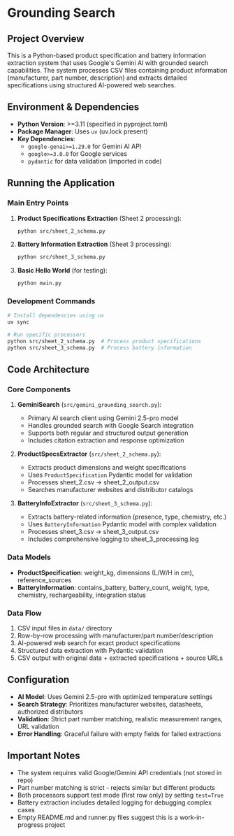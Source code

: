 # Grounding Search
## Project Overview

This is a Python-based product specification and battery information extraction system that uses Google's Gemini AI with grounded search capabilities. The system processes CSV files containing product information (manufacturer, part number, description) and extracts detailed specifications using structured AI-powered web searches.

## Environment & Dependencies

- **Python Version**: >=3.11 (specified in pyproject.toml)
- **Package Manager**: Uses `uv` (uv.lock present)
- **Key Dependencies**: 
  - `google-genai>=1.29.0` for Gemini AI API
  - `google>=3.0.0` for Google services
  - `pydantic` for data validation (imported in code)

## Running the Application

### Main Entry Points

1. **Product Specifications Extraction** (Sheet 2 processing):
   ```bash
   python src/sheet_2_schema.py
   ```

2. **Battery Information Extraction** (Sheet 3 processing):
   ```bash
   python src/sheet_3_schema.py
   ```

3. **Basic Hello World** (for testing):
   ```bash
   python main.py
   ```

### Development Commands

```bash
# Install dependencies using uv
uv sync

# Run specific processors
python src/sheet_2_schema.py  # Process product specifications
python src/sheet_3_schema.py  # Process battery information
```

## Code Architecture

### Core Components

1. **GeminiSearch** (`src/gemini_grounding_search.py`):
   - Primary AI search client using Gemini 2.5-pro model
   - Handles grounded search with Google Search integration
   - Supports both regular and structured output generation
   - Includes citation extraction and response optimization

2. **ProductSpecsExtractor** (`src/sheet_2_schema.py`):
   - Extracts product dimensions and weight specifications
   - Uses `ProductSpecification` Pydantic model for validation
   - Processes sheet_2.csv → sheet_2_output.csv
   - Searches manufacturer websites and distributor catalogs

3. **BatteryInfoExtractor** (`src/sheet_3_schema.py`):
   - Extracts battery-related information (presence, type, chemistry, etc.)
   - Uses `BatteryInformation` Pydantic model with complex validation
   - Processes sheet_3.csv → sheet_3_output.csv
   - Includes comprehensive logging to sheet_3_processing.log

### Data Models

- **ProductSpecification**: weight_kg, dimensions (L/W/H in cm), reference_sources
- **BatteryInformation**: contains_battery, battery_count, weight, type, chemistry, rechargeability, integration status

### Data Flow

1. CSV input files in `data/` directory
2. Row-by-row processing with manufacturer/part number/description
3. AI-powered web search for exact product specifications  
4. Structured data extraction with Pydantic validation
5. CSV output with original data + extracted specifications + source URLs

## Configuration

- **AI Model**: Uses Gemini 2.5-pro with optimized temperature settings
- **Search Strategy**: Prioritizes manufacturer websites, datasheets, authorized distributors
- **Validation**: Strict part number matching, realistic measurement ranges, URL validation
- **Error Handling**: Graceful failure with empty fields for failed extractions

## Important Notes

- The system requires valid Google/Gemini API credentials (not stored in repo)
- Part number matching is strict - rejects similar but different products
- Both processors support test mode (first row only) by setting `test=True`
- Battery extraction includes detailed logging for debugging complex cases
- Empty README.md and runner.py files suggest this is a work-in-progress project